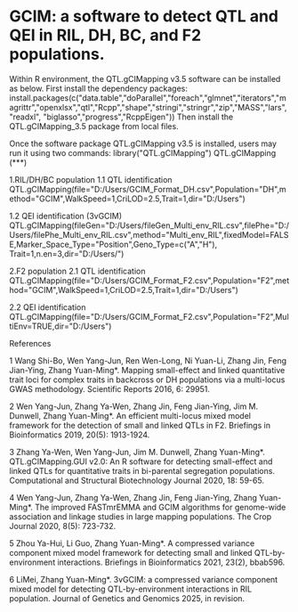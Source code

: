 # GCIM: a software to detect QTL and QEI in RIL, DH, BC, and F2 populations.

Within R environment, the QTL.gCIMapping v3.5 software can be installed as below. 
First install the dependency packages:
install.packages(c("data.table","doParallel","foreach","glmnet","iterators","magrittr","openxlsx","qtl","Rcpp","shape","stringi","stringr","zip","MASS","lars","readxl", "biglasso","progress","RcppEigen"))
Then install the QTL.gCIMapping_3.5 package from local files.

Once the software package QTL.gCIMapping v3.5 is installed, users may run it using two commands:
library("QTL.gCIMapping")
QTL.gCIMapping (***)

1.RIL/DH/BC population
1.1 QTL identification
QTL.gCIMapping(file="D:/Users/GCIM_Format_DH.csv",Population="DH",method="GCIM",WalkSpeed=1,CriLOD=2.5,Trait=1,dir="D:/Users")

1.2 QEI identification (3vGCIM)
QTL.gCIMapping(fileGen="D:/Users/fileGen_Multi_env_RIL.csv",filePhe="D:/Users/filePhe_Multi_env_RIL.csv",method="Multi_env_RIL",fixedModel=FALSE,Marker_Space_Type="Position",Geno_Type=c("A","H"), Trait=1,n.en=3,dir="D:/Users/")

2.F2 population
2.1 QTL identification
QTL.gCIMapping(file="D:/Users/GCIM_Format_F2.csv",Population="F2",method="GCIM",WalkSpeed=1,CriLOD=2.5,Trait=1,dir="D:/Users")

2.2 QEI identification
QTL.gCIMapping(file="D:/Users/GCIM_Format_F2.csv",Population="F2",MultiEnv=TRUE,dir="D:/Users")

References

1	Wang Shi-Bo, Wen Yang-Jun, Ren Wen-Long, Ni Yuan-Li, Zhang Jin, Feng Jian-Ying, Zhang Yuan-Ming*. Mapping small-effect and linked quantitative trait loci for complex traits in backcross or DH populations via a multi-locus GWAS methodology. Scientific Reports 2016, 6: 29951.

2	Wen Yang-Jun, Zhang Ya-Wen, Zhang Jin, Feng Jian-Ying, Jim M. Dunwell, Zhang Yuan-Ming*. An efficient multi-locus mixed model framework for the detection of small and linked QTLs in F2. Briefings in Bioinformatics 2019, 20(5): 1913-1924.

3	Zhang Ya-Wen, Wen Yang-Jun, Jim M. Dunwell, Zhang Yuan-Ming*. QTL.gCIMapping.GUI v2.0: An R software for detecting small-effect and linked QTLs for quantitative traits in bi-parental segregation populations. Computational and Structural Biotechnology Journal 2020, 18: 59-65.

4	Wen Yang-Jun, Zhang Ya-Wen, Zhang Jin, Feng Jian-Ying, Zhang Yuan-Ming*. The improved FASTmrEMMA and GCIM algorithms for genome-wide association and linkage studies in large mapping populations. The Crop Journal 2020, 8(5): 723-732.

5	Zhou Ya-Hui, Li Guo, Zhang Yuan-Ming*. A compressed variance component mixed model framework for detecting small and linked QTL-by-environment interactions. Briefings in Bioinformatics 2021, 23(2), bbab596.

6	LiMei, Zhang Yuan-Ming*. 3vGCIM: a compressed variance component mixed model for detecting QTL-by-environment interactions in RIL population. Journal of Genetics and Genomics 2025, in revision.
